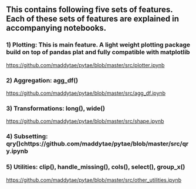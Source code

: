 ## This contains following five sets of features. Each of these sets of features are explained in accompanying notebooks.

### 1) Plotting: This is main feature. A light weight plotting package build on top of pandas plat and fully compatible with matplotlib
https://github.com/maddytae/pytae/blob/master/src/plotter.ipynb

### 2) Aggregation: agg_df()
https://github.com/maddytae/pytae/blob/master/src/agg_df.ipynb

### 3) Transformations: long(), wide()
https://github.com/maddytae/pytae/blob/master/src/shape.ipynb

### 4) Subsetting: qry()chttps://github.com/maddytae/pytae/blob/master/src/qry.ipynb

### 5) Utilities: clip(), handle_missing(), cols(), select(), group_x()
https://github.com/maddytae/pytae/blob/master/src/other_utilities.ipynb



